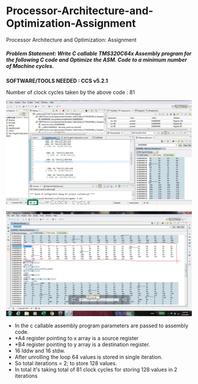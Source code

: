 # Processor-Architecture-and-Optimization-Assignment
Processor Architecture and Optimization: Assignment

##### Problem Statement: Write C callable TMS320C64x Assembly program for the following C code and Optimize the ASM. Code to a minimum number of Machine cycles.

**SOFTWARE/TOOLS NEEDED : CCS v5.2.1**

Number of clock cycles taken by the above code : 81

![](/images/Picture1.jpg)


![](/images/Picture2.jpg)

- In the c callable assembly program parameters are passed to assembly code. 
- *A4 register pointing to x array is a source register 
- *B4 register pointing to y array is a destination register. 
- 16 lddw and 16 stdw.
- After unrolling the loop 64 values is stored in single iteration. 
- So total iterations = 2; to store 128 values. 
- In total it's taking total of 81 clock cycles for storing 128 values in 2 iterations

